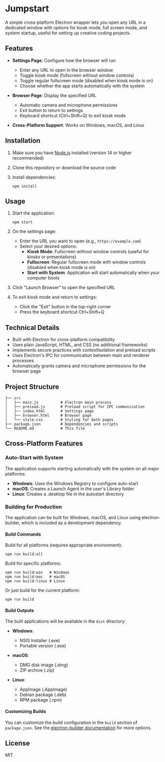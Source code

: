 # Jumpstart

A simple cross-platform Electron wrapper lets you open any URL in a dedicated window with options for kiosk mode, full screen mode, and system startup, useful for setting up creative coding projects.

## Features

- **Settings Page**: Configure how the browser will run

  - Enter any URL to open in the browser window
  - Toggle kiosk mode (fullscreen without window controls)
  - Toggle regular fullscreen mode (disabled when kiosk mode is on)
  - Choose whether the app starts automatically with the system

- **Browser Page**: Display the specified URL

  - Automatic camera and microphone permissions
  - Exit button to return to settings
  - Keyboard shortcut (Ctrl+Shift+Q) to exit kiosk mode

- **Cross-Platform Support**: Works on Windows, macOS, and Linux

## Installation

1. Make sure you have [Node.js](https://nodejs.org/) installed (version 14 or higher recommended)

2. Clone this repository or download the source code

3. Install dependencies:
   ```
   npm install
   ```

## Usage

1. Start the application:

   ```
   npm start
   ```

2. On the settings page:

   - Enter the URL you want to open (e.g., `https://example.com`)
   - Select your desired options:
     - **Kiosk Mode**: Fullscreen without window controls (useful for kiosks or presentations)
     - **Fullscreen**: Regular fullscreen mode with window controls (disabled when kiosk mode is on)
     - **Start with System**: Application will start automatically when your computer boots

3. Click "Launch Browser" to open the specified URL

4. To exit kiosk mode and return to settings:
   - Click the "Exit" button in the top-right corner
   - Press the keyboard shortcut Ctrl+Shift+Q

## Technical Details

- Built with Electron for cross-platform compatibility
- Uses plain JavaScript, HTML, and CSS (no additional frameworks)
- Implements secure practices with contextIsolation and preload scripts
- Uses Electron's IPC for communication between main and renderer processes
- Automatically grants camera and microphone permissions for the browser page

## Project Structure

```
├── src
│   ├── main.js          # Electron main process
│   ├── preload.js       # Preload script for IPC communication
│   ├── index.html       # Settings page
│   ├── browser.html     # Browser page
│   └── style.css        # Styling for both pages
├── package.json         # Dependencies and scripts
└── README.md            # This file
```

## Cross-Platform Features

### Auto-Start with System

The application supports starting automatically with the system on all major platforms:

- **Windows**: Uses the Windows Registry to configure auto-start
- **macOS**: Creates a Launch Agent in the user's Library folder
- **Linux**: Creates a .desktop file in the autostart directory

### Building for Production

The application can be built for Windows, macOS, and Linux using electron-builder, which is included as a development dependency.

#### Build Commands

Build for all platforms (requires appropriate environment):

```
npm run build:all
```

Build for specific platforms:

```
npm run build:win   # Windows
npm run build:mac   # macOS
npm run build:linux # Linux
```

Or just build for the current platform:

```
npm run build
```

#### Build Outputs

The built applications will be available in the `dist` directory:

- **Windows**:

  - NSIS Installer (.exe)
  - Portable version (.exe)

- **macOS**:

  - DMG disk image (.dmg)
  - ZIP archive (.zip)

- **Linux**:
  - AppImage (.AppImage)
  - Debian package (.deb)
  - RPM package (.rpm)

#### Customizing Builds

You can customize the build configuration in the `build` section of `package.json`. See the [electron-builder documentation](https://www.electron.build/) for more options.

## License

MIT
